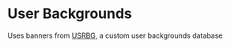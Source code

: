 # User Backgrounds
Uses banners from [USRBG](https://github.com/Discord-Custom-Covers/usrbg), a custom user backgrounds database
